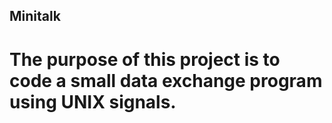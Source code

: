 ## Minitalk

# The purpose of this project is to code a small data exchange program using UNIX signals.